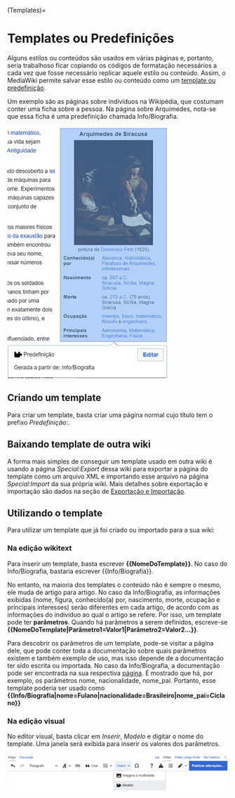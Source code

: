 (Templates)=
# Templates ou Predefinições

Alguns estilos ou conteúdos são usados em várias páginas e, portanto, seria trabalhoso ficar copiando os códigos de formatação necessários a cada vez que fosse necessário replicar aquele estilo ou conteúdo. Assim, o MediaWiki permite salvar esse estilo ou conteúdo como um [template ou predefinição](https://www.mediawiki.org/wiki/Help:Templates).

Um exemplo são as páginas sobre indivíduos na Wikipédia, que costumam conter uma ficha sobre a pessoa. Na página sobre Arquimedes, nota-se que essa ficha é uma predefinição chamada Info/Biografia.

![Exemplo de uso do template Info/Biografia. O exemplo foi retirado do artigo na wikipédia em português sobre Arquimedes de Siracusa. Na área lateral direita do artigo, é exibida uma caixa com um resumo de informações pessoais sobre o filósofo.](../Imagens/Template_Info.png)

## Criando um template

Para criar um template, basta criar uma página normal cujo título tem o prefixo *Predefinição:*.

## Baixando template de outra wiki

A forma mais simples de conseguir um template usado em outra wiki é usando a página *Special:Export* dessa wiki para exportar a página do template como um arquivo XML e importando esse arquivo na página *Special:Import* da sua própria wiki. Mais detalhes sobre exportação e importação são dados na seção de [Exportação e Importação](./ExportImport.md).

## Utilizando o template

Para utilizar um template que já foi criado ou importado para a sua wiki:

### Na edição wikitext

Para inserir um template, basta escrever **\{\{NomeDoTemplate\}\}**. No caso do Info/Biografia, bastaria escrever \{\{Info/Biografia\}\}.

No entanto, na maioria dos templates o conteúdo não é sempre o mesmo, ele muda de artigo para artigo. No caso da Info/Biografia, as informações exibidas (nome, figura, conhecido(a) por, nascimento, morte, ocupação e principais interesses) serão diferentes em cada artigo, de acordo com as informações do indivíduo ao qual o artigo se refere. Por isso, um template pode ter **parâmetros**. Quando há parâmetros a serem definidos, escreve-se **\{\{NomeDoTemplate|Parâmetro1=Valor1|Parâmetro2=Valor2...\}\}**.

Para descobrir os parâmetros de um template, pode-se visitar a página dele, que pode conter toda a documentação sobre quais parâmetros existem e também exemplo de uso, mas isso depende de a documentação ter sido escrita ou importada. No caso da Info/Biografia, a documentação pode ser encontrada na sua respectiva [página](https://pt.wikipedia.org/wiki/Predefini%C3%A7%C3%A3o:Info/Biografia). É mostrado que há, por exemplo, os parâmetros nome, nacionalidade, nome_pai. Portanto, esse template poderia ser usado como **\{\{Info/Biografia|nome=Fulano|nacionalidade=Brasileiro|nome_pai=Ciclano\}\}**

### Na edição visual

No editor visual, basta clicar em *Inserir*, *Modelo* e digitar o nome do template. Uma janela será exibida para inserir os valores dos parâmetros.

![Inserção de template na edição visual. É mostrada a barra de ferramentas do editor visual e, nela, está selecionada a opção de inserir um template.](../Imagens/EditorVisualInserirTemplate.png)
